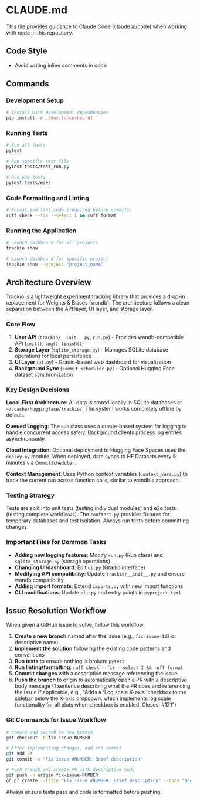# CLAUDE.md

This file provides guidance to Claude Code (claude.ai/code) when working with code in this repository.

## Code Style

- Avoid writing inline comments in code

## Commands

### Development Setup
```bash
# Install with development dependencies
pip install -e .[dev,tensorboard]
```

### Running Tests
```bash
# Run all tests
pytest

# Run specific test file
pytest tests/test_run.py

# Run e2e tests
pytest tests/e2e/
```

### Code Formatting and Linting
```bash
# Format and lint code (required before commits)
ruff check --fix --select I && ruff format
```

### Running the Application
```bash
# Launch dashboard for all projects
trackio show

# Launch dashboard for specific project
trackio show --project "project_name"
```

## Architecture Overview

Trackio is a lightweight experiment tracking library that provides a drop-in replacement for Weights & Biases (wandb). The architecture follows a clean separation between the API layer, UI layer, and storage layer.

### Core Flow
1. **User API** (`trackio/__init__.py`, `run.py`) - Provides wandb-compatible API (`init()`, `log()`, `finish()`)
2. **Storage Layer** (`sqlite_storage.py`) - Manages SQLite database operations for local persistence
3. **UI Layer** (`ui.py`) - Gradio-based web dashboard for visualization
4. **Background Sync** (`commit_scheduler.py`) - Optional Hugging Face dataset synchronization

### Key Design Decisions

**Local-First Architecture**: All data is stored locally in SQLite databases at `~/.cache/huggingface/trackio/`. The system works completely offline by default.

**Queued Logging**: The `Run` class uses a queue-based system for logging to handle concurrent access safely. Background clients process log entries asynchronously.

**Cloud Integration**: Optional deployment to Hugging Face Spaces uses the `deploy.py` module. When deployed, data syncs to HF Datasets every 5 minutes via `CommitScheduler`.

**Context Management**: Uses Python context variables (`context_vars.py`) to track the current run across function calls, similar to wandb's approach.

### Testing Strategy

Tests are split into unit tests (testing individual modules) and e2e tests (testing complete workflows). The `conftest.py` provides fixtures for temporary databases and test isolation. Always run tests before committing changes.

### Important Files for Common Tasks

- **Adding new logging features**: Modify `run.py` (Run class) and `sqlite_storage.py` (storage operations)
- **Changing UI/dashboard**: Edit `ui.py` (Gradio interface)
- **Modifying API compatibility**: Update `trackio/__init__.py` and ensure wandb compatibility
- **Adding import formats**: Extend `imports.py` with new import functions
- **CLI modifications**: Update `cli.py` and entry points in `pyproject.toml`

## Issue Resolution Workflow

When given a GitHub issue to solve, follow this workflow:

1. **Create a new branch** named after the issue (e.g., `fix-issue-123` or descriptive name)
2. **Implement the solution** following the existing code patterns and conventions
3. **Run tests** to ensure nothing is broken: `pytest`
4. **Run linting/formatting**: `ruff check --fix --select I && ruff format`
5. **Commit changes** with a descriptive message referencing the issue
6. **Push the branch** to origin to automatically open a PR with a descriptive body message (1 sentence describing what the PR does and referencing the issue if applicable, e.g., "Adds a 'Log scale X-axis' checkbox to the sidebar below the X-axis dropdown, which implements log scale functionality for all plots when checkbox is enabled. Closes: #121")

### Git Commands for Issue Workflow
```bash
# Create and switch to new branch
git checkout -b fix-issue-NUMBER

# After implementing changes, add and commit
git add -A
git commit -m "Fix issue #NUMBER: Brief description"

# Push branch and create PR with descriptive body
git push -u origin fix-issue-NUMBER
gh pr create --title "Fix issue #NUMBER: Brief description" --body "One sentence describing what the PR does and closes: #NUMBER"
```

Always ensure tests pass and code is formatted before pushing.